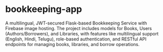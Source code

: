 # bookkeeping-app
A multilingual, JWT-secured Flask-based Bookkeeping Service with Firebase image hosting. The project includes models for Books, Users (Authors/Borrowers), and Libraries, with features like multilingual support (English, Hindi, Telugu), role-based authentication, and RESTful API endpoints for managing books, libraries, and borrow operations.
